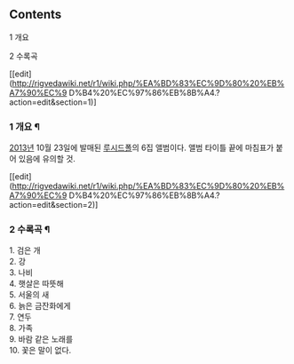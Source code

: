 ## Contents

    

1 개요

2 수록곡

[[edit](http://rigvedawiki.net/r1/wiki.php/%EA%BD%83%EC%9D%80%20%EB%A7%90%EC%9
D%B4%20%EC%97%86%EB%8B%A4.?action=edit&section=1)]

### 1 개요 ¶

[2013년](2013%EB%85%84.md) 10월 23일에 발매된
[루시드폴](%EB%A3%A8%EC%8B%9C%EB%93%9C%ED%8F%B4.md)의 6집 앨범이다. 앨범 타이틀 끝에 마침표가 붙어
있음에 유의할 것.

[[edit](http://rigvedawiki.net/r1/wiki.php/%EA%BD%83%EC%9D%80%20%EB%A7%90%EC%9
D%B4%20%EC%97%86%EB%8B%A4.?action=edit&section=2)]

### 2 수록곡 ¶

  

1\. 검은 개  
2\. 강  
3\. 나비  
4\. 햇살은 따뜻해  
5\. 서울의 새  
6\. 늙은 금잔화에게  
7\. 연두  
8\. 가족  
9\. 바람 같은 노래를  
10\. 꽃은 말이 없다.

